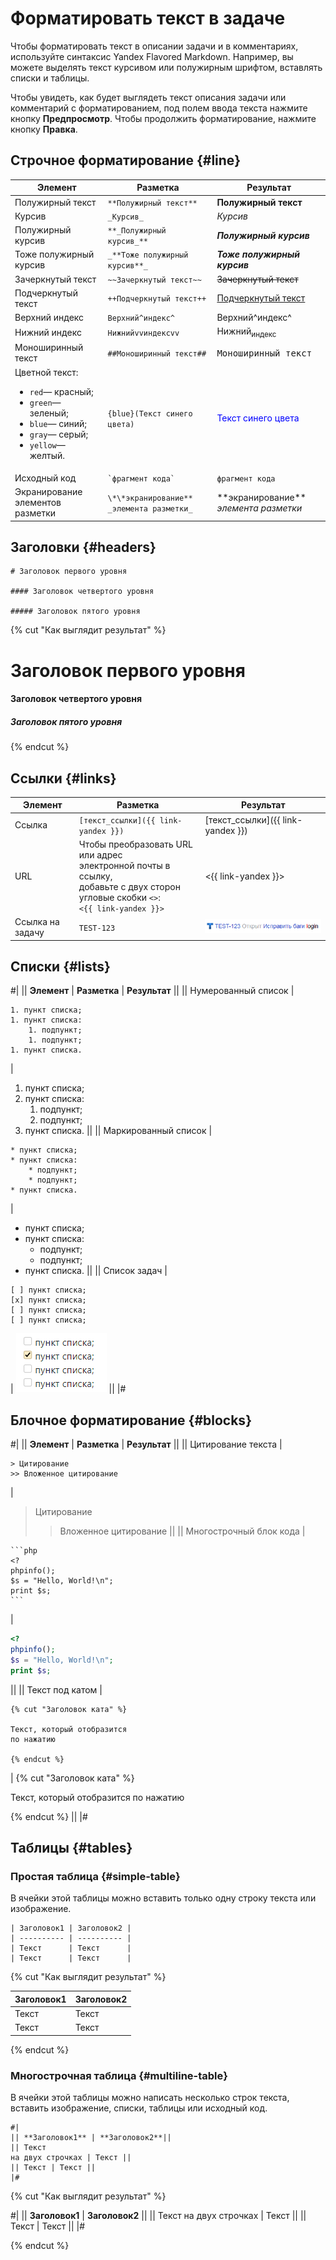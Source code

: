 # Форматировать текст в задаче

Чтобы форматировать текст в описании задачи и в комментариях, используйте cинтаксис Yandex Flavored Markdown. Например, вы можете выделять текст курсивом или полужирным шрифтом, вставлять списки и таблицы.

Чтобы увидеть, как будет выглядеть текст описания задачи или комментарий с форматированием, под полем ввода текста нажмите кнопку **Предпросмотр**. Чтобы продолжить форматирование, нажмите кнопку **Правка**.

## Строчное форматирование {#line}

Элемент | Разметка | Результат
----- | ----- | -----
Полужирный текст | ```**Полужирный текст**``` | **Полужирный текст**
Курсив | ```_Курсив_``` | _Курсив_
Полужирный курсив | ```**_Полужирный курсив_**``` | **_Полужирный курсив_**
Тоже полужирный курсив | ```_**Тоже полужирный курсив**_``` | _**Тоже полужирный курсив**_
Зачеркнутый текст | ```~~Зачеркнутый текст~~``` | ~~Зачеркнутый текст~~
Подчеркнутый текст | ```++Подчеркнутый текст++``` | <u>Подчеркнутый текст</u>
Верхний индекс | ```Верхний^индекс^``` | Верхний^индекс^
Нижний индекс | ```Нижнийvvиндексvv``` | Нижний<sub>индекс</sub>
Моноширинный текст | ```##Моноширинный текст##``` | <samp>Моноширинный текст</samp>
Цветной текст:<br/><ul><li>`red`— красный;<li>`green`— зеленый;<li>`blue`— синий;<li>`gray`— серый;<li>`yellow`— желтый. | ```{blue}(Текст синего цвета)``` | <font color="blue">Текст синего цвета</font>
Исходный код | ``` `фрагмент кода` ``` | `фрагмент кода`
Экранирование элементов разметки | ```\*\*экранирование** _элемента разметки_``` | \*\*экранирование** _элемента разметки_

## Заголовки {#headers}

```
# Заголовок первого уровня 

#### Заголовок четвертого уровня

##### Заголовок пятого уровня
```

{% cut "Как выглядит результат" %}

# Заголовок первого уровня

#### Заголовок четвертого уровня

##### Заголовок пятого уровня

{% endcut %}

## Ссылки {#links}

Элемент | Разметка | Результат 
----- | ----- | -----
Ссылка | ```[текст_ссылки]({{ link-yandex }})``` | [текст_ссылки]({{ link-yandex }})
URL | Чтобы преобразовать URL или адрес<br/>электронной почты в ссылку,<br/>добавьте с двух сторон угловые скобки `<>`:<br/>```<{{ link-yandex }}>``` | <{{ link-yandex }}>
Ссылка на задачу | ``` TEST-123 ``` | ![](../../_assets/tracker/format/tracker-magic-link.png)

## Списки {#lists}

#|
|| **Элемент** | **Разметка** | **Результат** ||
|| Нумерованный список | 
```
1. пункт списка;
1. пункт списка:
    1. подпункт;
    1. подпункт;
1. пункт списка.
```
|
1. пункт списка;
1. пункт списка:
    1. подпункт;
    1. подпункт;
1. пункт списка. ||
|| Маркированный список | 
```
* пункт списка;
* пункт списка:
    * подпункт;
    * подпункт;
* пункт списка.
```
| 
* пункт списка;
* пункт списка:
    * подпункт;
    * подпункт;
* пункт списка. ||
|| Список задач | 
```
[ ] пункт списка;
[x] пункт списка;
[ ] пункт списка;
[ ] пункт списка;
```
|
![](../../_assets/tracker/format/check.png) ||
|#

## Блочное форматирование {#blocks}

#|
|| **Элемент** | **Разметка** | **Результат** ||
|| Цитирование текста |
```
> Цитирование
>> Вложенное цитирование
```
|
> Цитирование
>> Вложенное цитирование ||
|| Многострочный блок кода |
````
```php
<?
phpinfo();
$s = "Hello, World!\n";
print $s;
``` 
````
| 
```php
<?
phpinfo();
$s = "Hello, World!\n";
print $s;
``` 
||
|| Текст под катом | 
```
{% cut "Заголовок ката" %}

Текст, который отобразится
по нажатию

{% endcut %}
``` 
| {% cut "Заголовок ката" %}

Текст, который отобразится по нажатию

{% endcut %} ||
|#

## Таблицы {#tables}

### Простая таблица {#simple-table}

В ячейки этой таблицы можно вставить только одну строку текста или изображение.

```
| Заголовок1 | Заголовок2 |
| ---------- | ---------- |
| Текст      | Текст      |
| Текст      | Текст      |
```

{% cut "Как выглядит результат" %}

| Заголовок1 | Заголовок2 |
| ---------- | ---------- |
| Текст      | Текст      |
| Текст      | Текст      |

{% endcut %}

### Многострочная таблица {#multiline-table}

В ячейки этой таблицы можно написать несколько строк текста, вставить изображение, списки, таблицы или исходный код.

```
#|
|| **Заголовок1** | **Заголовок2**||
|| Текст
на двух строчках | Текст ||
|| Текст | Текст ||
|#
```

{% cut "Как выглядит результат" %}

#|
|| **Заголовок1** | **Заголовок2** ||
|| Текст
на  двух строчках | Текст ||
|| Текст | Текст ||
|#

{% endcut %}

